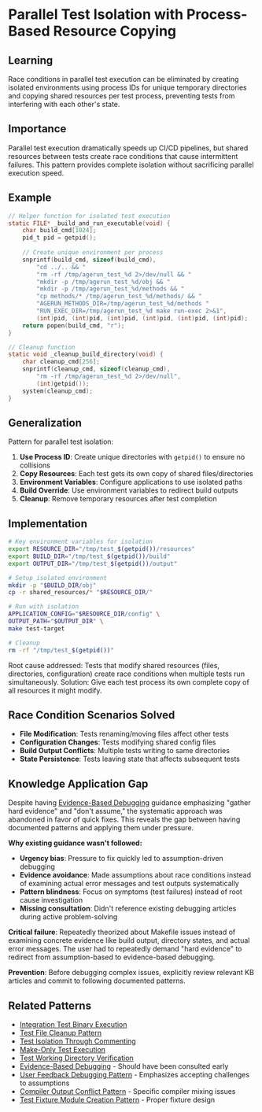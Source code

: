 # Parallel Test Isolation with Process-Based Resource Copying

## Learning
Race conditions in parallel test execution can be eliminated by creating isolated environments using process IDs for unique temporary directories and copying shared resources per test process, preventing tests from interfering with each other's state.

## Importance
Parallel test execution dramatically speeds up CI/CD pipelines, but shared resources between tests create race conditions that cause intermittent failures. This pattern provides complete isolation without sacrificing parallel execution speed.

## Example
```c
// Helper function for isolated test execution
static FILE* _build_and_run_executable(void) {
    char build_cmd[1024];
    pid_t pid = getpid();
    
    // Create unique environment per process
    snprintf(build_cmd, sizeof(build_cmd), 
        "cd ../.. && "
        "rm -rf /tmp/agerun_test_%d 2>/dev/null && "
        "mkdir -p /tmp/agerun_test_%d/obj && "
        "mkdir -p /tmp/agerun_test_%d/methods && "
        "cp methods/* /tmp/agerun_test_%d/methods/ && "
        "AGERUN_METHODS_DIR=/tmp/agerun_test_%d/methods "
        "RUN_EXEC_DIR=/tmp/agerun_test_%d make run-exec 2>&1", 
        (int)pid, (int)pid, (int)pid, (int)pid, (int)pid, (int)pid);
    return popen(build_cmd, "r");
}

// Cleanup function
static void _cleanup_build_directory(void) {
    char cleanup_cmd[256];
    snprintf(cleanup_cmd, sizeof(cleanup_cmd), 
        "rm -rf /tmp/agerun_test_%d 2>/dev/null", 
        (int)getpid());
    system(cleanup_cmd);
}
```

## Generalization
Pattern for parallel test isolation:
1. **Use Process ID**: Create unique directories with `getpid()` to ensure no collisions
2. **Copy Resources**: Each test gets its own copy of shared files/directories
3. **Environment Variables**: Configure applications to use isolated paths
4. **Build Override**: Use environment variables to redirect build outputs
5. **Cleanup**: Remove temporary resources after test completion

## Implementation
```bash
# Key environment variables for isolation
export RESOURCE_DIR="/tmp/test_$(getpid())/resources"
export BUILD_DIR="/tmp/test_$(getpid())/build"
export OUTPUT_DIR="/tmp/test_$(getpid())/output"

# Setup isolated environment
mkdir -p "$BUILD_DIR/obj"
cp -r shared_resources/* "$RESOURCE_DIR/"

# Run with isolation
APPLICATION_CONFIG="$RESOURCE_DIR/config" \
OUTPUT_PATH="$OUTPUT_DIR" \
make test-target

# Cleanup
rm -rf "/tmp/test_$(getpid())"
```

Root cause addressed: Tests that modify shared resources (files, directories, configuration) create race conditions when multiple tests run simultaneously. Solution: Give each test process its own complete copy of all resources it might modify.

## Race Condition Scenarios Solved
- **File Modification**: Tests renaming/moving files affect other tests
- **Configuration Changes**: Tests modifying shared config files
- **Build Output Conflicts**: Multiple tests writing to same directories
- **State Persistence**: Tests leaving state that affects subsequent tests

## Knowledge Application Gap
Despite having [Evidence-Based Debugging](evidence-based-debugging.md) guidance emphasizing "gather hard evidence" and "don't assume," the systematic approach was abandoned in favor of quick fixes. This reveals the gap between having documented patterns and applying them under pressure.

**Why existing guidance wasn't followed:**
- **Urgency bias**: Pressure to fix quickly led to assumption-driven debugging
- **Evidence avoidance**: Made assumptions about race conditions instead of examining actual error messages and test outputs systematically  
- **Pattern blindness**: Focus on symptoms (test failures) instead of root cause investigation
- **Missing consultation**: Didn't reference existing debugging articles during active problem-solving

**Critical failure**: Repeatedly theorized about Makefile issues instead of examining concrete evidence like build output, directory states, and actual error messages. The user had to repeatedly demand "hard evidence" to redirect from assumption-based to evidence-based debugging.

**Prevention**: Before debugging complex issues, explicitly review relevant KB articles and commit to following documented patterns.

## Related Patterns
- [Integration Test Binary Execution](integration-test-binary-execution.md)
- [Test File Cleanup Pattern](test-file-cleanup-pattern.md)
- [Test Isolation Through Commenting](test-isolation-through-commenting.md)
- [Make-Only Test Execution](make-only-test-execution.md)
- [Test Working Directory Verification](test-working-directory-verification.md)
- [Evidence-Based Debugging](evidence-based-debugging.md) - Should have been consulted early
- [User Feedback Debugging Pattern](user-feedback-debugging-pattern.md) - Emphasizes accepting challenges to assumptions
- [Compiler Output Conflict Pattern](compiler-output-conflict-pattern.md) - Specific compiler mixing issues
- [Test Fixture Module Creation Pattern](test-fixture-module-creation-pattern.md) - Proper fixture design